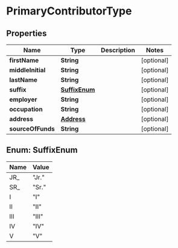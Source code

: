 

# PrimaryContributorType


## Properties

| Name | Type | Description | Notes |
|------------ | ------------- | ------------- | -------------|
|**firstName** | **String** |  |  [optional] |
|**middleInitial** | **String** |  |  [optional] |
|**lastName** | **String** |  |  [optional] |
|**suffix** | [**SuffixEnum**](#SuffixEnum) |  |  [optional] |
|**employer** | **String** |  |  [optional] |
|**occupation** | **String** |  |  [optional] |
|**address** | [**Address**](Address.md) |  |  [optional] |
|**sourceOfFunds** | **String** |  |  [optional] |



## Enum: SuffixEnum

| Name | Value |
|---- | -----|
| JR_ | &quot;Jr.&quot; |
| SR_ | &quot;Sr.&quot; |
| I | &quot;I&quot; |
| II | &quot;II&quot; |
| III | &quot;III&quot; |
| IV | &quot;IV&quot; |
| V | &quot;V&quot; |



